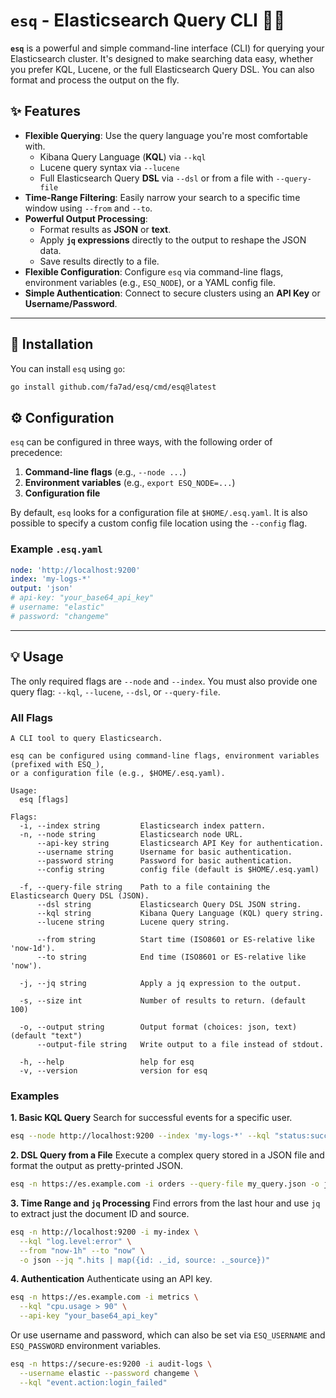 # `esq` - Elasticsearch Query CLI 🕵️‍♂️

**`esq`** is a powerful and simple command-line interface (CLI) for querying your Elasticsearch cluster. It's designed to make searching data easy, whether you prefer KQL, Lucene, or the full Elasticsearch Query DSL. You can also format and process the output on the fly.

## ✨ Features

- **Flexible Querying**: Use the query language you're most comfortable with.
  - Kibana Query Language (**KQL**) via `--kql`
  - Lucene query syntax via `--lucene`
  - Full Elasticsearch Query **DSL** via `--dsl` or from a file with `--query-file`
- **Time-Range Filtering**: Easily narrow your search to a specific time window using `--from` and `--to`.
- **Powerful Output Processing**:
  - Format results as **JSON** or **text**.
  - Apply **`jq` expressions** directly to the output to reshape the JSON data.
  - Save results directly to a file.
- **Flexible Configuration**: Configure `esq` via command-line flags, environment variables (e.g., `ESQ_NODE`), or a YAML config file.
- **Simple Authentication**: Connect to secure clusters using an **API Key** or **Username/Password**.

---

## 🚀 Installation

You can install `esq` using `go`:

```sh
go install github.com/fa7ad/esq/cmd/esq@latest
```

## ⚙️ Configuration

`esq` can be configured in three ways, with the following order of precedence:

1.  **Command-line flags** (e.g., `--node ...`)
2.  **Environment variables** (e.g., `export ESQ_NODE=...`)
3.  **Configuration file**

By default, `esq` looks for a configuration file at `$HOME/.esq.yaml`. It is also possible to specify a custom config file location using the `--config` flag.

### Example `.esq.yaml`

```yaml
node: 'http://localhost:9200'
index: 'my-logs-*'
output: 'json'
# api-key: "your_base64_api_key"
# username: "elastic"
# password: "changeme"
```

---

## 💡 Usage

The only required flags are `--node` and `--index`. You must also provide one query flag: `--kql`, `--lucene`, `--dsl`, or `--query-file`.

### All Flags

```
A CLI tool to query Elasticsearch.

esq can be configured using command-line flags, environment variables (prefixed with ESQ_),
or a configuration file (e.g., $HOME/.esq.yaml).

Usage:
  esq [flags]

Flags:
  -i, --index string         Elasticsearch index pattern.
  -n, --node string          Elasticsearch node URL.
      --api-key string       Elasticsearch API Key for authentication.
      --username string      Username for basic authentication.
      --password string      Password for basic authentication.
      --config string        config file (default is $HOME/.esq.yaml)

  -f, --query-file string    Path to a file containing the Elasticsearch Query DSL (JSON).
      --dsl string           Elasticsearch Query DSL JSON string.
      --kql string           Kibana Query Language (KQL) query string.
      --lucene string        Lucene query string.

      --from string          Start time (ISO8601 or ES-relative like 'now-1d').
      --to string            End time (ISO8601 or ES-relative like 'now').

  -j, --jq string            Apply a jq expression to the output.

  -s, --size int             Number of results to return. (default 100)

  -o, --output string        Output format (choices: json, text) (default "text")
      --output-file string   Write output to a file instead of stdout.

  -h, --help                 help for esq
  -v, --version              version for esq
```

### Examples

**1. Basic KQL Query**
Search for successful events for a specific user.

```sh
esq --node http://localhost:9200 --index 'my-logs-*' --kql "status:success and user:john"
```

**2. DSL Query from a File**
Execute a complex query stored in a JSON file and format the output as pretty-printed JSON.

```sh
esq -n https://es.example.com -i orders --query-file my_query.json -o json
```

**3. Time Range and `jq` Processing**
Find errors from the last hour and use `jq` to extract just the document ID and source.

```sh
esq -n http://localhost:9200 -i my-index \
  --kql "log.level:error" \
  --from "now-1h" --to "now" \
  -o json --jq ".hits | map({id: ._id, source: ._source})"
```

**4. Authentication**
Authenticate using an API key.

```sh
esq -n https://es.example.com -i metrics \
  --kql "cpu.usage > 90" \
  --api-key "your_base64_api_key"
```

Or use username and password, which can also be set via `ESQ_USERNAME` and `ESQ_PASSWORD` environment variables.

```sh
esq -n https://secure-es:9200 -i audit-logs \
  --username elastic --password changeme \
  --kql "event.action:login_failed"
```

